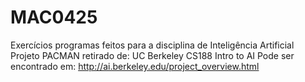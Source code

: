 # MAC0425
Exercícios programas feitos para a disciplina de Inteligência Artificial
Projeto PACMAN retirado de: UC Berkeley CS188 Intro to AI
Pode ser encontrado em: http://ai.berkeley.edu/project_overview.html
